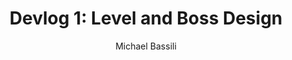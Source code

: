 ---
title: "Devlog 1: Level and Boss Design"
author: Michael Bassili
layout: twinstick-arcade-post
permalink: TwinstickArcade/Devlog-1
---